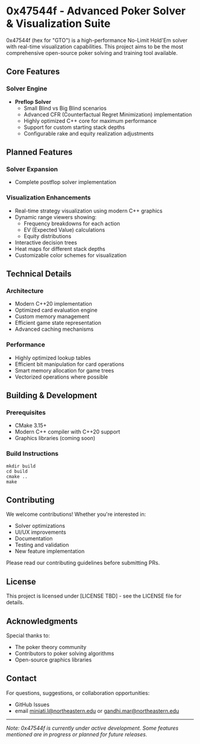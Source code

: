 # 0x47544f - Advanced Poker Solver & Visualization Suite

0x47544f (hex for "GTO") is a high-performance No-Limit Hold'Em solver with real-time visualization capabilities. This project aims to be the most comprehensive open-source poker solving and training tool available.

## Core Features

### Solver Engine
- **Preflop Solver**
  - Small Blind vs Big Blind scenarios
  - Advanced CFR (Counterfactual Regret Minimization) implementation
  - Highly optimized C++ core for maximum performance
  - Support for custom starting stack depths
  - Configurable rake and equity realization adjustments

## Planned Features

### Solver Expansion
- Complete postflop solver implementation

### Visualization Enhancements
- Real-time strategy visualization using modern C++ graphics
- Dynamic range viewers showing:
  - Frequency breakdowns for each action
  - EV (Expected Value) calculations
  - Equity distributions
- Interactive decision trees
- Heat maps for different stack depths
- Customizable color schemes for visualization

## Technical Details

### Architecture
- Modern C++20 implementation
- Optimized card evaluation engine
- Custom memory management
- Efficient game state representation
- Advanced caching mechanisms

### Performance
- Highly optimized lookup tables
- Efficient bit manipulation for card operations
- Smart memory allocation for game trees
- Vectorized operations where possible

## Building & Development

### Prerequisites
- CMake 3.15+
- Modern C++ compiler with C++20 support
- Graphics libraries (coming soon)

### Build Instructions

```
mkdir build
cd build
cmake ..
make
```

## Contributing

We welcome contributions! Whether you're interested in:
- Solver optimizations
- UI/UX improvements
- Documentation
- Testing and validation
- New feature implementation

Please read our contributing guidelines before submitting PRs.

## License

This project is licensed under [LICENSE TBD] - see the LICENSE file for details.

## Acknowledgments

Special thanks to:
- The poker theory community
- Contributors to poker solving algorithms
- Open-source graphics libraries

## Contact

For questions, suggestions, or collaboration opportunities:
- GitHub Issues
- email miniati.l@northeastern.edu or gandhi.mar@northeastern.edu

---

*Note: 0x47544f is currently under active development. Some features mentioned are in progress or planned for future releases.*